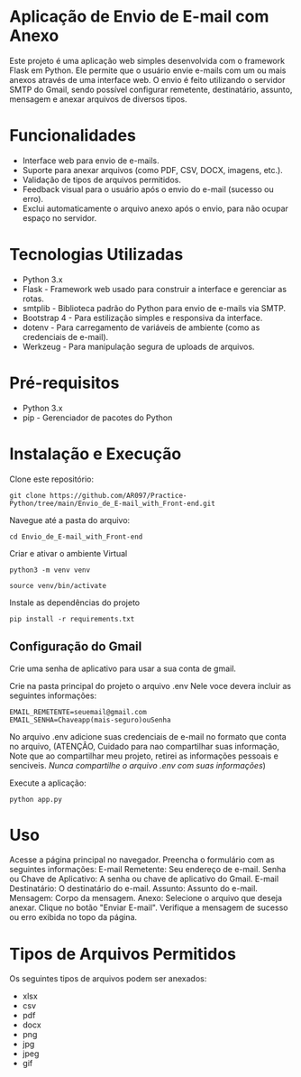 # Aplicação de Envio de E-mail com Anexo
Este projeto é uma aplicação web simples desenvolvida com o framework Flask em Python. Ele permite que o usuário envie e-mails com um ou mais anexos através de uma interface web. O envio é feito utilizando o servidor SMTP do Gmail, sendo possível configurar remetente, destinatário, assunto, mensagem e anexar arquivos de diversos tipos.

# Funcionalidades
- Interface web para envio de e-mails.
- Suporte para anexar arquivos (como PDF, CSV, DOCX, imagens, etc.).
- Validação de tipos de arquivos permitidos.
- Feedback visual para o usuário após o envio do e-mail (sucesso ou erro).
- Exclui automaticamente o arquivo anexo após o envio, para não ocupar espaço no servidor.

# Tecnologias Utilizadas
- Python 3.x
- Flask - Framework web usado para construir a interface e gerenciar as rotas.
- smtplib - Biblioteca padrão do Python para envio de e-mails via SMTP.
- Bootstrap 4 - Para estilização simples e responsiva da interface.
- dotenv - Para carregamento de variáveis de ambiente (como as credenciais de e-mail).
- Werkzeug - Para manipulação segura de uploads de arquivos.

# Pré-requisitos
- Python 3.x
- pip - Gerenciador de pacotes do Python

# Instalação e Execução
Clone este repositório:
```
git clone https://github.com/AR097/Practice-Python/tree/main/Envio_de_E-mail_with_Front-end.git
```
Navegue até a pasta do arquivo:
```
cd Envio_de_E-mail_with_Front-end
```
Criar e ativar o ambiente Virtual
```
python3 -m venv venv
```
```
source venv/bin/activate
```
Instale as dependências do projeto
```
pip install -r requirements.txt
```
## Configuração do Gmail
Crie uma senha de aplicativo para usar a sua conta de gmail.

Crie na pasta principal do projeto o arquivo .env
Nele voce devera incluir as seguintes informações: 
```
EMAIL_REMETENTE=seuemail@gmail.com
EMAIL_SENHA=Chaveapp(mais-seguro)ouSenha
```
No arquivo .env adicione suas credenciais de e-mail no formato que conta no arquivo, (ATENÇÂO, Cuidado para nao compartilhar suas informação, Note que ao compartilhar meu projeto, retirei as informações pessoais e senciveis. *Nunca compartilhe o arquivo .env com suas informações*)

Execute a aplicação:
```
python app.py
``` 
# Uso
Acesse a página principal no navegador.
Preencha o formulário com as seguintes informações:
E-mail Remetente: Seu endereço de e-mail.
Senha ou Chave de Aplicativo: A senha ou chave de aplicativo do Gmail.
E-mail Destinatário: O destinatário do e-mail.
Assunto: Assunto do e-mail.
Mensagem: Corpo da mensagem.
Anexo: Selecione o arquivo que deseja anexar.
Clique no botão "Enviar E-mail".
Verifique a mensagem de sucesso ou erro exibida no topo da página.

# Tipos de Arquivos Permitidos
Os seguintes tipos de arquivos podem ser anexados:
- xlsx
- csv
- pdf
- docx
- png
- jpg
- jpeg
- gif
